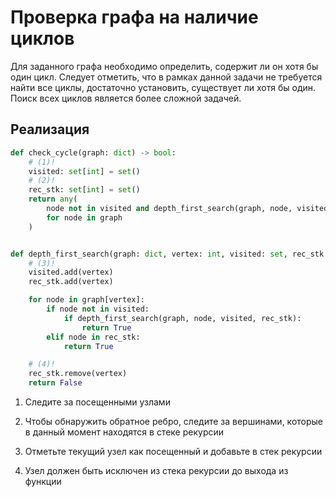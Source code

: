 # Проверка графа на наличие циклов

Для заданного графа необходимо определить, содержит ли он хотя бы один цикл. Следует отметить, что в рамках данной задачи не требуется найти все циклы, достаточно установить, существует ли хотя бы один. Поиск всех циклов является более сложной задачей.

## Реализация

```python title="python"
def check_cycle(graph: dict) -> bool:
    # (1)!
    visited: set[int] = set()
    # (2)!
    rec_stk: set[int] = set()
    return any(
        node not in visited and depth_first_search(graph, node, visited, rec_stk)
        for node in graph
    )


def depth_first_search(graph: dict, vertex: int, visited: set, rec_stk: set) -> bool:
    # (3)!
    visited.add(vertex)
    rec_stk.add(vertex)

    for node in graph[vertex]:
        if node not in visited:
            if depth_first_search(graph, node, visited, rec_stk):
                return True
        elif node in rec_stk:
            return True

    # (4)!
    rec_stk.remove(vertex)
    return False
```

1.  Следите за посещенными узлами

2.  Чтобы обнаружить обратное ребро, следите за вершинами, которые в данный момент находятся в стеке рекурсии

3.  Отметьте текущий узел как посещенный и добавьте в стек рекурсии

4.  Узел должен быть исключен из стека рекурсии до выхода из функции
